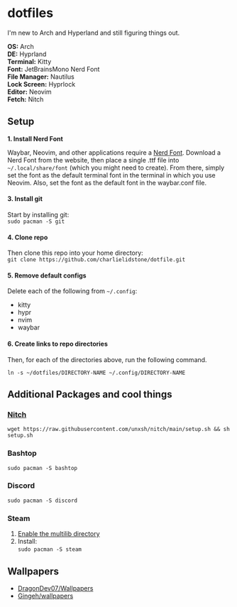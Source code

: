 # dotfiles

I'm new to Arch and Hyperland and still figuring things out.

**OS:** Arch\
**DE:** Hyprland\
**Terminal:** Kitty\
**Font:** JetBrainsMono Nerd Font\
**File Manager:** Nautilus\
**Lock Screen:** Hyprlock\
**Editor:** Neovim\
**Fetch:** Nitch

## Setup

**1. Install Nerd Font**

Waybar, Neovim, and other applications require a [Nerd Font](https://www.nerdfonts.com/font-downloads). Download a Nerd Font from the website, then place a single .ttf file into `~/.local/share/font` (which you might need to create). From there, simply set the font as the default terminal font in the terminal in which you use Neovim. Also, set the font as the default font in the waybar.conf file.

#### 3. Install git
Start by installing git:\
`sudo pacman -S git`

#### 4. Clone repo
Then clone this repo into your home directory:\
`git clone https://github.com/charlielidstone/dotfile.git`

#### 5. Remove default configs
Delete each of the following from `~/.config`:
- kitty
- hypr
- nvim
- waybar

#### 6. Create links to repo directories
Then, for each of the directories above, run the following command.

`ln -s ~/dotfiles/DIRECTORY-NAME ~/.config/DIRECTORY-NAME`


## Additional Packages and cool things

### [Nitch](https://github.com/ssleert/nitch)
`wget https://raw.githubusercontent.com/unxsh/nitch/main/setup.sh && sh setup.sh`

### Bashtop
`sudo pacman -S bashtop`

### Discord
`sudo pacman -S discord`

### Steam
1. [Enable the multilib directory](https://wiki.archlinux.org/title/Official_repositories#Enabling_multilib)
2. Install:\
   `sudo pacman -S steam`

## Wallpapers
- [DragonDev07/Wallpapers](https://github.com/DragonDev07/Wallpapers)
- [Gingeh/wallpapers](https://github.com/Gingeh/wallpapers)
